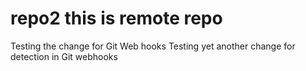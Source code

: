 # repo2 this is remote repo
Testing the change for Git Web hooks
Testing yet another change for detection in Git webhooks
